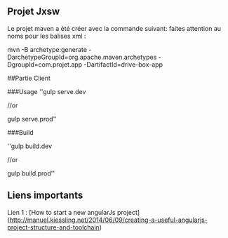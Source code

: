 ## Projet Jxsw

Le projet maven a été créer avec la commande suivant: faites attention au noms pour les balises xml :

mvn -B archetype:generate -DarchetypeGroupId=org.apache.maven.archetypes -DgroupId=com.projet.app -DartifactId=drive-box-app

##Partie Client

###Usage
''gulp serve.dev
 
//or
 
gulp serve.prod''


###Build

''gulp build.dev
 
//or
 
gulp build.prod''

## Liens importants
Lien 1 : [How to start  a new angularJs project]
(http://manuel.kiessling.net/2014/06/09/creating-a-useful-angularjs-project-structure-and-toolchain)
